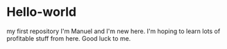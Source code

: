 # Hello-world
my first repository
I'm Manuel and I'm new here.
I'm hoping to learn lots of profitable stuff from here.
Good luck to me.
